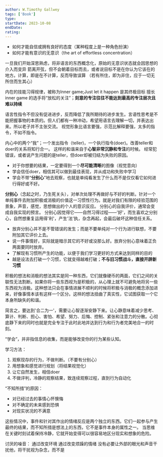 ```yaml
---
author: W.Timothy Gallwey
tags: ['Book']
type: 
startDate: 2023-10-08
endDate:
rating: 
---
```


- 如何才能自信或拥有良好的态度（某种程度上是一种角色扮演）
- 如何才能有意识的无意识（the art of effortless concentration）

一旦我们开始深思熟虑，将非语言的东西概念化，原始的无意识状态就会因思想的介入而变异
箭离开弦，但不会朝着目标而去，或者说目标不是在你认为它该在的地方。计算，即是在不计算，反而导致误算
（若有所住，即为非住，应于一切无所住而生其心）

内在的技能习得规律，被称为Inner game;Just let it happen 是其终极目标
擅长inner game 的选手将“放松的关注”；**刻意的专注往往不能达到最高的专注层次且难以持续**


语言性指令不但没有促进进步，反而降低了我所期待的进步发生。言语性思考是不能把握事物的本质的。但人们都有一种冲动，希望用语言去理解一切，并表达出来。所以老子并不主张交流。
视觉形象比语言要强，示范比解释要强，太多的指令，不如不指令。


内心中的两个“我”；一个发出指令（teller)，一个执行指令(doer)。改善teller和doer的关系将知行合一。
这样的和谐来自于**心智非常沉静和专注**的时候。
经常犯错误，或者说产生问题的是teller，但doer却被归结为失败的原因。

- 对于你想要的结果，一定要得到一个**尽可能清晰**的图像（视觉意向）
- 学会信任doer，相信其可以做到最佳表现，并从成功和失败中学习
- 学会不带“**分别心**”地去观察，也就是单纯看发生了什么而不是仅仅看它如何进行得好或不好。

**分别心**（念起之时，乃生死关头），对单次处理不再做好与不好的判断。针对一个单纯事件去附加积极或消极的价值这一习惯性行为。就是对我们有限的经验范围的景象，声音，感觉，思想做出的个人的意识反应。
分别心的自我评价，通常会变成自我实现的预言。
分别心因觉得它――自然习得过程――'好'，而生喜欢之分别心，自然想重复运用得'利'，产生'法'执，杂念再起，会最后破坏这种信任关系。

- 放弃分别心并不是不管错误的发生；而是不要单纯对一个行为进行联想，不要附加其它评价上去。
- 说一件事情好，实际就是暗示其它的不好或没那么好。放弃分别心意味着正负两面要同时放弃。
- 了解现有习惯所产生的功能，以便于我们学习更好的方式来达到同样的目的
- 越是设法去打破一个习惯，它就变得越难打破；**不与旧习惯战斗，直接开辟新习惯**


积极的想法和消极的想法其实是同一种东西，它们就像硬币的两面，它们之间的关联性无法割断。如果你将一些东西视为是积极的，从心理上就不可避免地将另一些东西视为消极。这种想法只会在事情进展不顺利的时候将积极与消极的概念添加进来，好像事情本该有这样一个区分。这样的想法扭曲了真实性，它试图获取一个它本身所缺失的和谐。






简言之，要达到'合二为一'，需要让心智逐渐安静下来。让心静意味着减少思考、算计、判断、担心、害怕、希望、努力、后悔、控制、紧张和注意力的分散。心彻底静下来的同时也就是完全专注于此时此地并达到行为和行为者完美地合一的时刻。


“学会”，并非指信息的收集，而是能够改变你的行为某些认知。





学习方法：
1. 观察现存的行为，不做判断。（不要有分别心）
2. 用想象和感觉进行规划（将结果视觉化）
3. 让它自然发生，相信doer
4. 不做评判，冷静的观察结果，致连续观察过程，直到行为自动化


“不知所措”的原因：
- 对已经过去的事情心怀懊悔
- 对不确定的未来感到恐惧
- 对现实状况的不满意

这些情况中，事件和针对其作出的情绪反应是两个独立的东西。它们一起参与产生最终的结果，而不知所措是想法上的东西，它不是事件本身的属性之一。
当思维在关键时刻试着保持冷静，它就开始变得可以很容易地区分现实和想象的危险。


讨厌的噪音：
通过改变环境
通过改变烦躁的情绪
没有必要让外部的眼光和声音干扰他，将干扰视为杂念，而不是






































